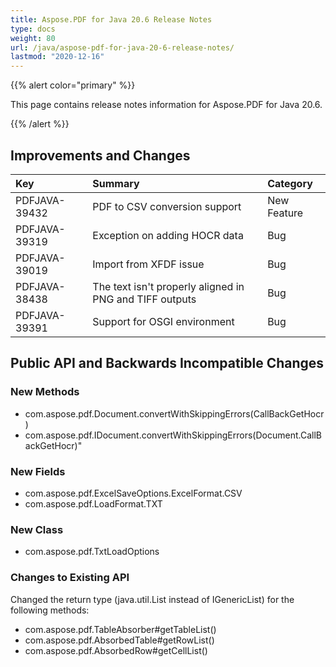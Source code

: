 ```yaml
---
title: Aspose.PDF for Java 20.6 Release Notes
type: docs
weight: 80
url: /java/aspose-pdf-for-java-20-6-release-notes/
lastmod: "2020-12-16"
---
```


{{% alert color="primary" %}}

This page contains release notes information for Aspose.PDF for Java 20.6.

{{% /alert %}}
## **Improvements and Changes**

|**Key**|**Summary**|**Category**|
| :- | :- | :- |
|PDFJAVA-39432|PDF to CSV conversion support|	New Feature|
|PDFJAVA-39319|	Exception on adding HOCR data|	Bug|
|PDFJAVA-39019|	Import from XFDF issue|	Bug
|PDFJAVA-38438|	The text isn't properly aligned in PNG and TIFF outputs	|Bug|
|PDFJAVA-39391|	Support for OSGI environment|	Bug|

## **Public API and Backwards Incompatible Changes**

### New Methods
 * com.aspose.pdf.Document.convertWithSkippingErrors(CallBackGetHocr)
 * com.aspose.pdf.IDocument.convertWithSkippingErrors(Document.CallBackGetHocr)"

### New Fields
 * com.aspose.pdf.ExcelSaveOptions.ExcelFormat.CSV
 * com.aspose.pdf.LoadFormat.TXT

### New Class
 * com.aspose.pdf.TxtLoadOptions

### Changes to Existing API
Changed the return type (java.util.List instead of IGenericList) for the following methods:

 * com.aspose.pdf.TableAbsorber#getTableList()
 * com.aspose.pdf.AbsorbedTable#getRowList()
 * com.aspose.pdf.AbsorbedRow#getCellList()
